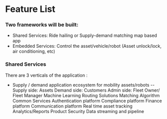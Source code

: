 # Feature List

### Two frameworks will be built:  
- Shared Services: Ride hailing or Supply-demand matching map based app
- Embedded Services: Control the asset/vehicle/robot (Asset unlock/lock, air conditioning, etc)

### Shared Services

There are 3 verticals of the application :

- Supply / demand application ecosystem for mobility assets/robots 
-- Supply side: Assets
Demand side: Customers
Admin side: Fleet Owner/ Fleet Manager
Machine Learning 
Routing Solutions
Matching Algorithm 
Common Services
Authentication platform
Compliance platform
Finance platform
Communication platform
Real time asset tracking
Analytics/Reports
Product Security
Data streaming and pipeline
